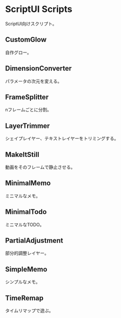 # ScriptUI Scripts

ScriptUI向けスクリプト。

## CustomGlow

自作グロー。

## DimensionConverter

パラメータの次元を変える。

## FrameSplitter

nフレームごとに分割。

## LayerTrimmer

シェイプレイヤー、テキストレイヤーをトリミングする。

## MakeItStill

動画をそのフレームで静止させる。

## MinimalMemo

ミニマルなメモ。

## MinimalTodo

ミニマルなTODO。

## PartialAdjustment

部分的調整レイヤー。

## SimpleMemo

シンプルなメモ。

## TimeRemap

タイムリマップで遊ぶ。